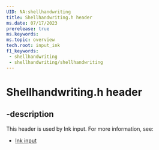 ```yaml
---
UID: NA:shellhandwriting
title: Shellhandwriting.h header
ms.date: 07/17/2023
prerelease: true
ms.keywords: 
ms.topic: overview
tech.root: input_ink
f1_keywords:
 - shellhandwriting
 - shellhandwriting/shellhandwriting
---
```


# Shellhandwriting.h header

## -description

This header is used by Ink input. For more information, see:

- [Ink input](../_input_ink/index.md)
